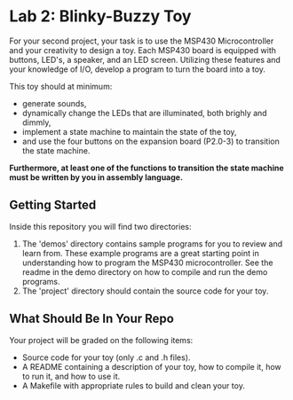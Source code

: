 # Lab 2: Blinky-Buzzy Toy

For your second project, your task is to use the MSP430 Microcontroller and your creativity to design a toy. Each MSP430 board is equipped with buttons, LED's, a speaker, and an LED screen. Utilizing these features and your knowledge of I/O, develop a program to turn the board into a toy.

This toy should at minimum:

* generate sounds,
* dynamically change the LEDs that are illuminated, both brighly and dimmly,
* implement a state machine to maintain the state of the toy,
* and use the four buttons on the expansion board (P2.0-3) to transition the state machine.

**Furthermore, at least one of the functions to transition the state machine must be written by you in assembly language.**

## Getting Started 

Inside this repository you will find two directories:
1. The 'demos' directory contains sample programs for you to review and learn from. These example programs are a great starting point in understanding how to program the MSP430 microcontroller. See the readme in the demo directory on how to compile and run the demo programs.
2. The 'project' directory should contain the source code for your toy.

## What Should Be In Your Repo

Your project will be graded on the following items:
* Source code for your toy (only .c and .h files).
* A README containing a description of your toy, how to compile it, how to run it, and how to use it.
* A Makefile with appropriate rules to build and clean your toy.
